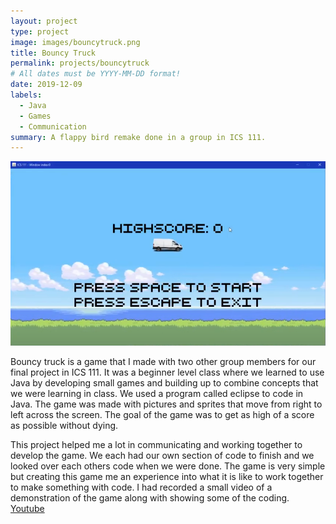 ```yaml
---
layout: project
type: project
image: images/bouncytruck.png
title: Bouncy Truck
permalink: projects/bouncytruck
# All dates must be YYYY-MM-DD format!
date: 2019-12-09
labels:
  - Java
  - Games
  - Communication
summary: A flappy bird remake done in a group in ICS 111.
---
```


<img class="ui medium right floated rounded image" src="../images/bouncytruck.png">

Bouncy truck is a game that I made with two other group members for our final project in ICS 111. It was a beginner level class where we learned to use Java by developing small games and building up to combine concepts that we were learning in class. We used a program called eclipse to code in Java. The game was made with pictures and sprites that move from right to left across the screen. The goal of the game was to get as high of a score as possible without dying. 

This project helped me a lot in communicating and working together to develop the game. We each had our own section of code to finish and we looked over each others code when we were done. The game is very simple but creating this game me an experience into what it is like to work together to make something with code. I had recorded a small video of a demonstration of the game along with showing some of the coding. [Youtube](https://youtu.be/2mCz_iQhE2A)
